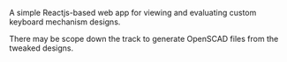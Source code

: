 
A simple Reactjs-based web app for viewing and evaluating custom keyboard mechanism designs.

There may be scope down the track to generate OpenSCAD files from the tweaked designs.


